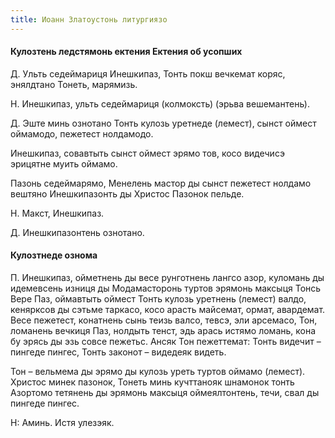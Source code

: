 ```yaml
---
title: Иоанн Златоустонь литургиязо
---
```


#### Кулозтень ледстямонь ектения Ектения об усопших

Д. Ульть седеймариця Инешкипаз, Тонть покш вечкемат коряс, энялдтано Тонеть, марямизь.

Н. Инешкипаз, ульть седеймариця (колмоксть) (эрьва вешемантень).

Д. Эште минь ознотано Тонть кулозь уретнеде (лемест), сынст оймест оймамодо, пежетест нолдамодо.

Инешкипаз, совавтыть сынст оймест эрямо тов, косо видечисэ эрицятне муить оймамо.

Пазонь седеймарямо, Менелень мастор ды сынст пежетест нолдамо вештяно Инешкипазонть ды Христос Пазонок пельде.

Н. Макст, Инешкипаз.

Д. Инешкипазонтень ознотано.


#### Кулозтнеде ознома

П. Инешкипаз, ойметнень ды весе рунготнень лангсо азор, куломань ды идемевсень изниця ды Модамасторонь туртов эрямонь максыця Тонсь Вере Паз, оймавтыть оймест Тонть кулозь уретнень (лемест) валдо, кенярксов ды сэтьме таркасо, косо арасть майсемат, ормат, авардемат. Весе пежетест, конатнень сынь теизь валсо, тевсэ, эли арсемасо, Тон, ломанень вечкиця Паз, нолдыть тенст, эдь арась истямо ломань, кона бу эрясь ды эзь совсе пежетьс. Ансяк Тон пежеттемат: Тонть видечит – пингеде пингес, Тонть законот – видедеяк видеть.

Тон – вельмема ды эрямо ды кулозь уреть туртов оймамо (лемест). Христос минек пазонок, Тонеть минь кучттанояк шнамонок тонть Азортомо тетянень ды эрямонь максыця оймеялтонтень, течи, свал ды пингеде пингес.

Н: Аминь. Истя улезэяк.


